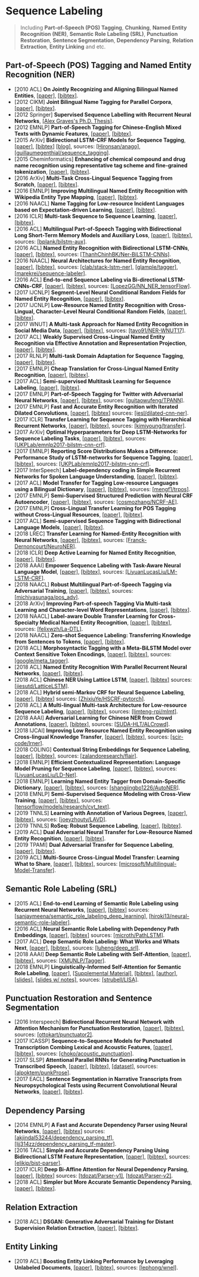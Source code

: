 # Sequence Labeling

> Including **Part-of-Speech (POS) Tagging**, **Chunking**, **Named Entity Recognition (NER)**, **Semantic Role Labeling (SRL)**, **Punctuation Restoration**, **Sentence Segmentation**, **Dependency Parsing**, **Relation Extraction**, **Entity Linking** and etc.

## Part-of-Speech (POS) Tagging and Named Entity Recognition (NER)
- [2010 ACL]  **On Jointly Recognizing and Aligning Bilingual Named Entities**, [[paper]](http://www.aclweb.org/anthology/P10-1065), [[bibtex]](/Bibtex/On%20Jointly%20Recognizing%20and%20Aligning%20Bilingual%20Named%20Entities.bib).
- [2012 CIKM] **Joint Bilingual Name Tagging for Parallel Corpora**, [[paper]](http://delivery.acm.org/10.1145/2400000/2398506/p1727-li.pdf?ip=192.122.131.53&id=2398506&acc=ACTIVE%20SERVICE&key=FF6731C4D3E3CFFF%2E93CCAFF1814A016F%2E4D4702B0C3E38B35%2E4D4702B0C3E38B35&__acm__=1536722282_8c78abdf99e21a2f02b23c5463fe91b7), [[bibtex]](/Bibtex/Joint%20Bilingual%20Name%20Tagging%20for%20Parallel%20Corpora.bib).
- [2012 Springer] **Supervised Sequence Labelling with Recurrent Neural Networks**, [[Alex Graves's Ph.D. Thesis]](https://www.cs.toronto.edu/~graves/phd.pdf).
- [2012 EMNLP] **Part-of-Speech Tagging for Chinese-English Mixed Texts with Dynamic Features**, [[paper]](https://www.aclweb.org/anthology/D12-1126), [[bibtex]](/Bibtex/Part-of-Speech%20Tagging%20for%20Chinese-English%20Mixed%20Texts%20with%20Dynamic%20Features.bib).
- [2015 ArXiv] **Bidirectional LSTM-CRF Models for Sequence Tagging**, [[paper]](https://arxiv.org/pdf/1508.01991.pdf), [[bibtex]](/Bibtex/Bidirectional%20LSTM-CRF%20Models%20for%20Sequence%20Tagging.bib) [[blog]](https://guillaumegenthial.github.io/sequence-tagging-with-tensorflow.html), sources: [[Hironsan/anago]](https://github.com/Hironsan/anago), [[guillaumegenthial/sequence_tagging]](https://github.com/guillaumegenthial/sequence_tagging).
- [2015 Cheminformatics]  **Enhancing of chemical compound and drug name recognition using representative tag scheme and fine-grained tokenization**, [[paper]](https://www.ncbi.nlm.nih.gov/pmc/articles/PMC4331690/pdf/1758-2946-7-S1-S14.pdf), [[bibtex]](/Bibtex/Enhancing%20of%20chemical%20compound%20and%20drug%20name%20recognition%20using%20representative%20tag%20scheme%20and%20fine-grained%20tokenization.bib).
- [2016 ArXiv] **Multi-Task Cross-Lingual Sequence Tagging from Scratch**, [[paper]](https://arxiv.org/pdf/1603.06270.pdf), [[bibtex]](/Bibtex/Multi-Task%20Cross-Lingual%20Sequence%20Tagging%20from%20Scratch.bib).
- [2016 EMNLP] **Improving Multilingual Named Entity Recognition with Wikipedia Entity Type Mapping**, [[paper]](http://www.aclweb.org/anthology/D16-1135), [[bibtex]](/Bibtex/Improving%20Multilingual%20Named%20Entity%20Recognition%20with%20Wikipedia%20Entity%20Type%20Mapping.bib).
- [2016 NAACL] **Name Tagging for Low-resource Incident Languages based on Expectation-driven Learning**, [[paper]](http://www.aclweb.org/anthology/N16-1029), [[bibtex]](/Bibtex/Name%20Tagging%20for%20Low-resource%20Incident%20Languages%20based%20on%20Expectation-driven%20Learning.bib).
- [2016 ICLR] **Multi-task Sequence to Sequence Learning**, [[paper]](https://nlp.stanford.edu/pubs/luong2016iclr_multi.pdf), [[bibtex]](/Bibtex/Multi-task%20Sequence%20to%20Sequence%20Learning.bib).
- [2016 ACL] **Multilingual Part-of-Speech Tagging with Bidirectional Long Short-Term Memory Models and Auxiliary Loss**, [[paper]](https://arxiv.org/pdf/1604.05529.pdf), [[bibtex]](/Bibtex/Multilingual%20Part-of-Speech%20Tagging%20with%20Bidirectional%20Long%20Short-Term%20Memory%20Models%20and%20Auxiliary%20Loss.bib), sources: [[bplank/bilstm-aux]](https://github.com/bplank/bilstm-aux).
- [2016 ACL] **Named Entity Recognition with Bidirectional LSTM-CNNs**, [[paper]](https://www.aclweb.org/anthology/Q16-1026), [[bibtex]](/Bibtex/Named%20Entity%20Recognition%20with%20Bidirectional%20LSTM-CNNs.bib), sources: [[ThanhChinhBK/Ner-BiLSTM-CNNs]](https://github.com/ThanhChinhBK/Ner-BiLSTM-CNNs).
- [2016 NAACL] **Neural Architectures for Named Entity Recognition**, [[paper]](https://arxiv.org/pdf/1603.01360.pdf), [[bibtex]](/Bibtex/Neural%20Architectures%20for%20Named%20Entity%20Recognition.bib), sources: [[clab/stack-lstm-ner]](https://github.com/clab/stack-lstm-ner), [[glample/tagger]](https://github.com/glample/tagger), [[marekrei/sequence-labeler]](https://github.com/marekrei/sequence-labeler).
- [2016 ACL] **End-to-end Sequence Labeling via Bi-directional LSTM-CNNs-CRF**, [[paper]](https://arxiv.org/pdf/1603.01354.pdf), [[bibtex]](/Bibtex/End-to-end%20Sequence%20Labeling%20via%20Bi-directional%20LSTM-CNNs-CRF.bib), sources: [[LopezGG/NN_NER_tensorFlow]](https://github.com/LopezGG/NN_NER_tensorFlow).
- [2017 IJCNLP] **Segment-Level Neural Conditional Random Fields for Named Entity Recognition**, [[paper]](http://aclweb.org/anthology/I17-2017), [[bibtex]](/Bibtex/Segment-Level%20Neural%20Conditional%20Random%20Fields%20for%20Named%20Entity%20Recognition.bib).
- [2017 IJCNLP] **Low-Resource Named Entity Recognition with Cross-Lingual, Character-Level Neural Conditional Random Fields**, [[paper]](http://aclweb.org/anthology/I17-2016), [[bibtex]](/Bibtex/Low-Resource%20Named%20Entity%20Recognition%20with%20Cross-Lingual%20Character-Level%20Neural%20Conditional%20Random%20Fields.bib).
- [2017 WNUT] **A Multi-task Approach for Named Entity Recognition in Social Media Data**, [[paper]](http://aclweb.org/anthology/W17-4419), [[bibtex]](/Bibtex/A%20Multi-task%20Approach%20for%20Named%20Entity%20Recognition%20in%20Social%20Media%20Data.bib), sources: [[tavo91/NER-WNUT17]](https://github.com/tavo91/NER-WNUT17).
- [2017 ACL] **Weakly Supervised Cross-Lingual Named Entity Recognition via Effective Annotation and Representation Projection**, [[paper]](http://www.aclweb.org/anthology/P17-1135), [[bibtex]](/Bibtex/Weakly%20Supervised%20Cross-Lingual%20Named%20Entity%20Recognition%20via%20Effective%20Annotation%20and%20Representation%20Projection.bib).
- [2017 RLNLP] **Multi-task Domain Adaptation for Sequence Tagging**, [[paper]](http://aclweb.org/anthology/W17-2612), [[bibtex]](/Bibtex/Multi-task%20Domain%20Adaptation%20for%20Sequence%20Tagging.bib).
- [2017 EMNLP] **Cheap Translation for Cross-Lingual Named Entity Recognition**, [[paper]](http://aclweb.org/anthology/D17-1269), [[bibtex]](/Bibtex/Cheap%20Translation%20for%20Cross-Lingual%20Named%20Entity%20Recognition.bib).
- [2017 ACL] **Semi-supervised Multitask Learning for Sequence Labeling**, [[paper]](http://www.aclweb.org/anthology/P17-1194), [[bibtex]](/Bibtex/Semi-supervised%20Multitask%20Learning%20for%20Sequence%20Labeling.bib).
- [2017 EMNLP] **Part-of-Speech Tagging for Twitter with Adversarial Neural Networks**, [[paper]](https://www.aclweb.org/anthology/D17-1256), [[bibtex]](/Bibtex/Part-of-Speech%20Tagging%20for%20Twitter%20with%20Adversarial%20Neural%20Networks.bib), sources: [[guitaowufeng/TPANN]](https://github.com/guitaowufeng/TPANN).
- [2017 EMNLP] **Fast and Accurate Entity Recognition with Iterated Dilated Convolutions**, [[paper]](https://arxiv.org/pdf/1702.02098.pdf), [[bibtex]](/Bibtex/Fast%20and%20Accurate%20Entity%20Recognition%20with%20Iterated%20Dilated%20Convolutions.bib) sources: [[iesl/dilated-cnn-ner]](https://github.com/iesl/dilated-cnn-ner).
- [2017 ICLR] **Transfer Learning for Sequence Tagging with Hierarchical Recurrent Networks**, [[paper]](https://arxiv.org/pdf/1703.06345.pdf), [[bibtex]](/Bibtex/Transfer%20Learning%20for%20Sequence%20Tagging%20with%20Hierarchical%20Recurrent%20Networks.bib), sources: [[kimiyoung/transfer]](https://github.com/kimiyoung/transfer).
- [2017 ArXiv] **Optimal Hyperparameters for Deep LSTM-Networks for Sequence Labeling Tasks**, [[paper]](https://arxiv.org/pdf/1707.06799.pdf), [[bibtex]](/Bibtex/Optimal%20Hyperparameters%20for%20Deep%20LSTM-Networks%20for%20Sequence%20Labeling%20Tasks.bib), sources: [[UKPLab/emnlp2017-bilstm-cnn-crf]](https://github.com/UKPLab/emnlp2017-bilstm-cnn-crf).
- [2017 EMNLP] **Reporting Score Distributions Makes a Difference: Performance Study of LSTM-networks for Sequence Tagging**, [[paper]](http://aclweb.org/anthology/D17-1035), [[bibtex]](/Bibtex/Reporting%20Score%20Distributions%20Makes%20a%20Difference%20-%20Performance%20Study%20of%20LSTM-networks%20for%20Sequence%20Tagging.bib), sources: [[UKPLab/emnlp2017-bilstm-cnn-crf]](https://github.com/UKPLab/emnlp2017-bilstm-cnn-crf).
- [2017 InterSpeech] **Label-dependency coding in Simple Recurrent Networks for Spoken Language Understanding**, [[paper]](https://hal.inria.fr/hal-01553830/document), [[bibtex]](/Bibtex/Label-Dependency%20Coding%20in%20Simple%20Recurrent%20Networks%20for%20Spoken%20Language%20Understanding.bib).
- [2017 ACL] **Model Transfer for Tagging Low-resource Languages using a Bilingual Dictionary**, [[paper]](http://aclweb.org/anthology/P17-2093), [[bibtex]](/Bibtex/Model%20Transfer%20for%20Tagging%20Low-resource%20Languages%20using%20a%20Bilingual%20Dictionary.bib), sources: [[mengf1/trpos]](https://github.com/mengf1/trpos).
- [2017 EMNLP] **Semi-Supervised Structured Prediction with Neural CRF Autoencoder**, [[paper]](http://aclweb.org/anthology/D17-1179), [[bibtex]](/Bibtex/Semi-supervised%20Structured%20Prediction%20with%20Neural%20CRF%20Autoencoder.bib), sources: [[cosmozhang/NCRF-AE]](https://github.com/cosmozhang/NCRF-AE).
- [2017 EMNLP] **Cross-Lingual Transfer Learning for POS Tagging without Cross-Lingual Resources**, [[paper]](https://www.aclweb.org/anthology/D17-1302), [[bibtex]](/Bibtex/Cross-Lingual%20Transfer%20Learning%20for%20POS%20Tagging%20without%20Cross-Lingual%20Resources.bib).
- [2017 ACL] **Semi-supervised Sequence Tagging with Bidirectional Language Models**, [[paper]](http://aclweb.org/anthology/P17-1161), [[bibtex]](/Bibtex/Semi-supervised%20sequence%20tagging%20with%20bidirectional%20language%20models.bib).
- [2018 LREC] **Transfer Learning for Named-Entity Recognition with Neural Networks**, [[paper]](http://www.lrec-conf.org/proceedings/lrec2018/pdf/878.pdf), [[bibtex]](/Bibtex/Transfer%20Learning%20for%20Named-Entity%20Recognition%20with%20Neural%20Networks.bib), sources: [[Franck-Dernoncourt/NeuroNER]](https://github.com/Franck-Dernoncourt/NeuroNER).
- [2018 ICLR] **Deep Active Learning for Named Entity Recognition**, [[paper]](https://arxiv.org/pdf/1707.05928.pdf), [[bibtex]](/Bibtex/Deep%20Active%20Learning%20for%20Named%20Entity%20Recognition.bib).
- [2018 AAAI] **Empower Sequence Labeling with Task-Aware Neural Language Model**, [[paper]](https://arxiv.org/pdf/1709.04109.pdf), [[bibtex]](/Bibtex/Empower%20Sequence%20Labeling%20with%20Task-Aware%20Neural%20Language%20Model.bib), sources: [[LiyuanLucasLiu/LM-LSTM-CRF]](https://github.com/LiyuanLucasLiu/LM-LSTM-CRF).
- [2018 NAACL] **Robust Multilingual Part-of-Speech Tagging via Adversarial Training**, [[paper]](https://arxiv.org/pdf/1711.04903.pdf), [[bibtex]](/Bibtex/Robust%20Multilingual%20Part-of-Speech%20Tagging%20via%20Adversarial%20Training.bib), sources: [[michiyasunaga/pos_adv]](https://github.com/michiyasunaga/pos_adv).
- [2018 ArXiv] **Improving Part-of-speech Tagging Via Multi-task Learning and Character-level Word Representations**, [[paper]](https://arxiv.org/pdf/1807.00818.pdf), [[bibtex]](/Bibtex/Improving%20Part-of-speech%20Tagging%20Via%20Multi-task%20Learning%20and%20Character-level%20Word%20Representations.bib).
- [2018 NAACL] **Label-aware Double Transfer Learning for Cross-Specialty Medical Named Entity Recognition**, [[paper]](http://aclweb.org/anthology/N18-1001), [[bibtex]](/Bibtex/Label-Aware%20Double%20Transfer%20Learning%20for%20Cross-Specialty%20Medical%20Named%20Entity%20Recognition.bib), sources: [[felixwzh/La-DTL]](https://github.com/felixwzh/La-DTL).
- [2018 NAACL] **Zero-shot Sequence Labeling: Transferring Knowledge from Sentences to Tokens**, [[paper]](http://aclweb.org/anthology/N18-1027), [[bibtex]](/Bibtex/Zero-Shot%20Sequence%20Labeling%20-%20Transferring%20Knowledge%20from%20Sentences%20to%20Tokens.bib).
- [2018 ACL] **Morphosyntactic Tagging with a Meta-BiLSTM Model over Context Sensitive Token Encodings**, [[paper]](http://aclweb.org/anthology/P18-1246), [[bibtex]](/Bibtex/Morphosyntactic%20Tagging%20with%20a%20Meta-BiLSTM%20Model%20over%20Context%20Sensitive%20Token%20Encodings.bib), sources: [[google/meta_tagger]](https://github.com/google/meta_tagger).
- [2018 ACL] **Named Entity Recognition With Parallel Recurrent Neural Networks**, [[paper]](http://aclweb.org/anthology/P18-2012), [[bibtex]](/Bibtex/Named%20Entity%20Recognition%20With%20Parallel%20Recurrent%20Neural%20Networks.bib).
- [2018 ACL] **Chinese NER Using Lattice LSTM**, [[paper]](http://aclweb.org/anthology/P18-1144), [[bibtex]](/Bibtex/Chinese%20NER%20Using%20Lattice%20LSTM.bib) sources: [[jiesutd/LatticeLSTM]](https://github.com/jiesutd/LatticeLSTM).
- [2018 ACL] **Hybrid semi-Markov CRF for Neural Sequence Labeling**, [[paper]](http://aclweb.org/anthology/P18-2038), [[bibtex]](/Bibtex/Hybrid%20semi-Markov%20CRF%20for%20Neural%20Sequence%20Labeling.bib) sources: [[ZhixiuYe/HSCRF-pytorch]](https://github.com/ZhixiuYe/HSCRF-pytorch).
- [2018 ACL] **A Multi-lingual Multi-task Architecture for Low-resource Sequence Labeling**, [[paper]](http://aclweb.org/anthology/P18-1074), [[bibtex]](/Bibtex/A%20Multi-lingual%20Multi-task%20Architecture%20for%20Low-resource%20Sequence%20Labeling.bib), sources: [[limteng-rpi/mlmt]](https://github.com/limteng-rpi/mlmt).
- [2018 AAAI] **Adversarial Learning for Chinese NER from Crowd Annotations**, [[paper]](https://arxiv.org/pdf/1801.05147.pdf), [[bibtex]](/Bibtex/Adversarial%20Learning%20for%20Chinese%20NER%20from%20Crowd%20Annotations.bib), sources: [[SUDA-HLT/ALCrowd]](https://github.com/SUDA-HLT/ALCrowd).
- [2018 IJCAI] **Improving Low Resource Named Entity Recognition using Cross-lingual Knowledge Transfer**, [[paper]](https://www.ijcai.org/proceedings/2018/0566.pdf), [[bibtex]](/Bibtex/Improving%20Low%20Resource%20Named%20Entity%20Recognition%20using%20Cross-lingual%20Knowledge%20Transfer.bib), sources: [[scir-code/lrner]](https://github.com/scir-code/lrner).
- [2018 COLING] **Contextual String Embeddings for Sequence Labeling**, [[paper]](http://aclweb.org/anthology/C18-1139), [[bibtex]](/Bibtex/Contextual%20String%20Embeddings%20for%20Sequence%20Labeling.bib), sources: [[zalandoresearch/flair]](https://github.com/zalandoresearch/flair).
- [2018 EMNLP] **Efficient Contextualized Representation: Language Model Pruning for Sequence Labeling**, [[paper]](http://aclweb.org/anthology/D18-1153), [[bibtex]](/Bibtex/Efficient%20Contextualized%20Representation:%20Language%20Model%20Pruning%20for%20Sequence%20Labeling.bib), sources: [[LiyuanLucasLiu/LD-Net]](https://github.com/LiyuanLucasLiu/LD-Net).
- [2018 EMNLP] **Learning Named Entity Tagger from Domain-Specific Dictionary**, [[paper]](http://aclweb.org/anthology/D18-1230), [[bibtex]](/Bibtex/Learning%20Named%20Entity%20Tagger%20using%20Domain-Specific%20Dictionary.bib), sources: [[shangjingbo1226/AutoNER]](https://github.com/shangjingbo1226/AutoNER).
- [2018 EMNLP] **Semi-Supervised Sequence Modeling with Cross-View Training**, [[paper]](https://aclweb.org/anthology/D18-1217), [[bibtex]](/Bibtex/Semi-Supervised%20Sequence%20Modeling%20with%20Cross-View%20Training.bib), sources: [[tensorflow/models/research/cvt_text]](https://github.com/tensorflow/models/tree/master/research/cvt_text).
- [2019 TNNLS] **Learning with Annotation of Various Degrees**, [[paper]](https://ieeexplore.ieee.org/document/8611308/metrics), [[bibtex]](/Bibtex/Learning%20with%20Annotation%20of%20Various%20Degrees.bib), sources: [[joeyzhouty/LAVD]](https://github.com/joeyzhouty/LAVD).
- [2019 TNNLS] **RoSeq: Robust Sequence Labeling**, [[paper]](https://ieeexplore.ieee.org/document/8709849/metrics), [[bibtex]](/Bibtex/RoSeq%20-%20Robust%20Sequence%20Labeling.bib).
- [2019 ACL] **Dual Adversarial Neural Transfer for Low-Resource Named Entity Recognition**, [[paper]](https://www.aclweb.org/anthology/P19-1336), [[bibtex]](/Bibtex/Dual%20Adversarial%20Neural%20Transfer%20for%20Low-Resource%20Named%20Entity%20Recognition.bib).
- [2019 TPAMI] **Dual Adversarial Transfer for Sequence Labeling**, [[paper]](/Documents/Papers/Dual%20Adversarial%20Transfer%20for%20Sequence%20Labeling.pdf), [[bibtex]](/Bibtex/Dual%20Adversarial%20Transfer%20for%20Sequence%20Labeling.bib).
- [2019 ACL] **Multi-Source Cross-Lingual Model Transfer: Learning What to Share**, [[paper]](https://www.aclweb.org/anthology/P19-1299), [[bibtex]](/Bibtex/Multi-Source%20Cross-Lingual%20Model%20Transfer%20-%20Learning%20What%20to%20Share.bib), sources: [[microsoft/Multilingual-Model-Transfer]](https://github.com/microsoft/Multilingual-Model-Transfer).

## Semantic Role Labeling (SRL)
- [2015 ACL] **End-to-end Learning of Semantic Role Labeling using Recurrent Neural Networks**, [[paper]](http://www.aclweb.org/anthology/P15-1109), [[bibtex]](/Bibtex/End-to-end%20Learning%20of%20Semantic%20Role%20Labeling%20using%20Recurrent%20Neural%20Networks.bib) sources: [[sanjaymeena/semantic_role_labeling_deep_learning]](https://github.com/sanjaymeena/semantic_role_labeling_deep_learning), [[hiroki13/neural-semantic-role-labeler]](https://github.com/hiroki13/neural-semantic-role-labeler).
- [2016 ACL] **Neural Semantic Role Labeling with Dependency Path Embeddings**, [[paper]](http://www.aclweb.org/anthology/P16-1113), [[bibtex]](/Bibtex/Neural%20Semantic%20Role%20Labeling%20with%20Dependency%20Path%20Embeddings.bib) sources: [[microth/PathLSTM]](https://github.com/microth/PathLSTM).
- [2017 ACL] **Deep Semantic Role Labeling: What Works and Whats Next**, [[paper]](https://homes.cs.washington.edu/~luheng/files/acl2017_hllz.pdf), [[bibtex]](/Bibtex/Deep%20Semantic%20Role%20Labeling%20-%20What%20Works%20and%20Whats%20Next.bib), sources: [[luheng/deep_srl]](https://github.com/luheng/deep_srl).
- [2018 AAAI] **Deep Semantic Role Labeling with Self-Attention**, [[paper]](https://arxiv.org/pdf/1712.01586.pdf), [[bibtex]](/Bibtex/Deep%20Semantic%20Role%20Labeling%20with%20Self-Attention.bib), sources: [[XMUNLP/Tagger]](https://github.com/XMUNLP/Tagger).
- [2018 EMNLP] **Linguistically-Informed Self-Attention for Semantic Role Labeling**, [[paper]](https://aclweb.org/anthology/D18-1548), [[Supplemental Material]](http://anthology.aclweb.org/attachments/D/D18/D18-1548.Attachment.pdf), [[bibtex]](/Bibtex/Linguistically-Informed%20Self-Attention%20for%20Semantic%20Role%20Labeling.bib), [[author]](https://people.cs.umass.edu/~strubell/), [[slides]](/Documents/Papers/Linguistically-Informed%20Self-Attention%20for%20Semantic%20Role%20Labeling%20Slides.pdf), [[slides w/ notes]](/Documents/Papers/Linguistically-Informed%20Self-Attention%20for%20Semantic%20Role%20Labeling%20Slides%20with%20Notes.pdf), sources: [[strubell/LISA]](https://github.com/strubell/lisa).

## Punctuation Restoration and Sentence Segmentation
- [2016 Interspeech] **Bidirectional Recurrent Neural Network with Attention Mechanism for Punctuation Restoration**, [[paper]](https://pdfs.semanticscholar.org/8785/efdad2abc384d38e76a84fb96d19bbe788c1.pdf?_ga=2.252263625.1755374555.1538577228-1855782525.1538577228), [[bibtex]](/Bibtex/Bidirectional%20Recurrent%20Neural%20Network%20with%20Attention%20Mechanism%20for%20Punctuation%20Restoration.bib), sources: [[ottokart/punctuator2]](https://github.com/ottokart/punctuator2).
- [2017 ICASSP] **Sequence-to-Sequence Models for Punctuated Transcription Combing Lexical and Acoustic Features**, [[paper]](http://homepages.inf.ed.ac.uk/s1569734/papers/icassp-2017.pdf), [[bibtex]](/Bibtex/Sequence-to-Sequence%20Models%20for%20Punctuated%20Transcription%20Combing%20Lexical%20and%20Acoustic%20Features.bib), sources: [[choko/acoustic_punctuation]](https://github.com/choko/acoustic_punctuation).
- [2017 SLSP] **Attentional Parallel RNNs for Generating Punctuation in Transcribed Speech**, [[paper]](https://repositori.upf.edu/bitstream/handle/10230/33936/oktem_lncs_attentional.pdf?sequence=1&isAllowed=y), [[bibtex]](/Bibtex/Attentional%20Parallel%20RNNs%20for%20Generating%20Punctuation%20in%20Transcribed%20Speech.bib), [[dataset]](https://repositori.upf.edu/handle/10230/33981), sources: [[alpoktem/punkProse]](https://github.com/alpoktem/punkProse).
- [2017 EACL] **Sentence Segmentation in Narrative Transcripts from Neuropsychological Tests using Recurrent Convolutional Neural Networks**, [[paper]](http://www.aclweb.org/anthology/E17-1030), [[bibtex]](/Bibtex/Sentence%20Segmentation%20in%20Narrative%20Transcripts%20from%20Neuropsychological%20Tests%20using%20Recurrent%20Convolutional%20Neural%20Networks.bib).

## Dependency Parsing
- [2014 EMNLP] **A Fast and Accurate Dependency Parser using Neural Networks**, [[paper]](http://www.aclweb.org/anthology/D14-1082), [[bibtex]](/Bibtex/A%20Fast%20and%20Accurate%20Dependency%20Parser%20using%20Neural%20Networks.bib) sources: [[akjindal53244/dependency_parsing_tf]](https://github.com/akjindal53244/dependency_parsing_tf), [[ljj314zz/dependency_parsing_tf-master]](https://github.com/ljj314zz/dependency_parsing_tf-master).
- [2016 TACL] **Simple and Accurate Dependency Parsing Using Bidirectional LSTM Feature Representation**, [[paper]](http://aclweb.org/anthology/Q16-1023), [[bibtex]](/Bibtex/Simple%20and%20Accurate%20Dependency%20Parsing%20Using%20Bidirectional%20LSTM%20Feature%20Representation.bib), sources: [[elikip/bist-parser]](https://github.com/elikip/bist-parser).
- [2017 ICLR] **Deep Bi-Affine Attention for Neural Dependency Parsing**, [[paper]](https://web.stanford.edu/~tdozat/files/TDozat-ICLR2017-Paper.pdf), [[bibtex]](/Bibtex/Deep%20Bi-Affine%20Attention%20for%20Neural%20Dependency%20Parsing.bib) sources: [[tdozat/Parser-v1]](https://github.com/tdozat/Parser-v1), [[tdozat/Parser-v2]](https://github.com/tdozat/Parser-v2).
- [2018 ACL] **Simpler but More Accurate Semantic Dependency Parsing**, [[paper]](http://aclweb.org/anthology/P18-2077), [[bibtex]](/Bibtex/Simpler%20but%20More%20Accurate%20Semantic%20Dependency%20Parsing.bib).

## Relation Extraction
- [2018 ACL] **DSGAN: Generative Adversarial Training for Distant Supervision Relation Extraction**, [[paper]](http://aclweb.org/anthology/P18-1046), [[bibtex]](/Bibtex/DSGAN%20-%20Generative%20Adversarial%20Training%20for%20Distant%20Supervision%20Relation%20Extraction.bib).

## Entity Linking
- [2019 ACL] **Boosting Entity Linking Performance by Leveraging Unlabeled Documents**, [[paper]](https://www.aclweb.org/anthology/P19-1187.pdf), [[bibtex]](/Bibtex/Boosting%20Entity%20Linking%20Performance%20by%20Leveraging%20Unlabeled%20Documents.bib), sources: [[lephong/wnel]](https://github.com/lephong/wnel).
